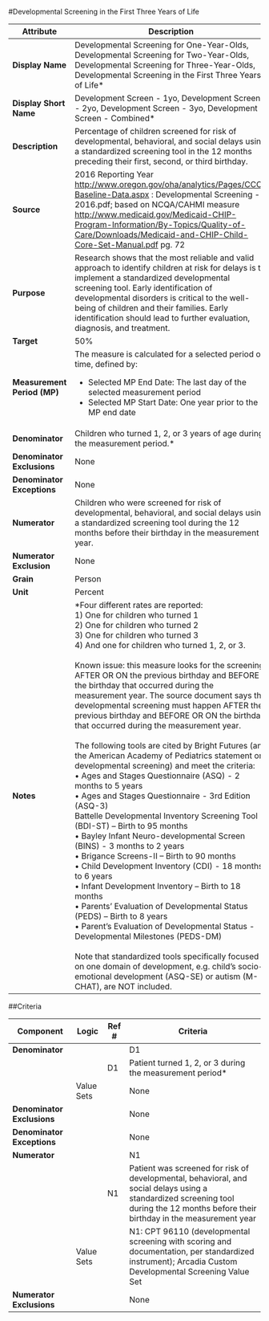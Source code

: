 #Developmental Screening in the First Three Years of Life

|Attribute|Description|
|---------|-----------|
|**Display Name**|Developmental Screening for One-Year-Olds, Developmental Screening for Two-Year-Olds, Developmental Screening for Three-Year-Olds, Developmental Screening in the First Three Years of Life*|
|**Display Short Name**|Development Screen - 1yo, Development Screen - 2yo, Development Screen - 3yo, Development Screen - Combined*|
|**Description**|Percentage of children screened for risk of developmental, behavioral, and social delays using a standardized screening tool in the 12 months preceding their first, second, or third birthday.|
|**Source**|2016 Reporting Year http://www.oregon.gov/oha/analytics/Pages/CCO-Baseline-Data.aspx : Developmental Screening - 2016.pdf; based on NCQA/CAHMI measure http://www.medicaid.gov/Medicaid-CHIP-Program-Information/By-Topics/Quality-of-Care/Downloads/Medicaid-and-CHIP-Child-Core-Set-Manual.pdf pg. 72|
|**Purpose**| Research shows that the most reliable and valid approach to identify children at risk for delays is to implement a standardized developmental screening tool. Early identification of developmental disorders is critical to the well-being of children and their families. Early identification should lead to further evaluation, diagnosis, and treatment. |
|**Target**|50%|
|**Measurement Period (MP)**| The measure is calculated for a selected period of time, defined by:<ul><li>Selected MP End Date: The last day of the selected measurement period</li><li> Selected MP Start Date: One year prior to the MP end date </li></ul>
|**Denominator**|Children who turned 1, 2, or 3 years of age during the measurement period.*|
|**Denominator Exclusions**|None|
|**Denominator Exceptions**|None|
|**Numerator**|Children who were screened for risk of developmental, behavioral, and social delays using a standardized screening tool during the 12 months before their birthday in the measurement year.|
|**Numerator Exclusion**|None|
|**Grain**|Person|
|**Unit**|Percent|
|**Notes**|*Four different rates are reported:<br>1) One for children who turned 1<br>2) One for children who turned 2<br>3) One for children who turned 3<br>4) And one for children who turned 1, 2, or 3.<br><br>Known issue: this measure looks for the screening AFTER OR ON the previous birthday and BEFORE the birthday that occurred during the measurement year. The source document says the developmental screening must happen AFTER the previous birthday and BEFORE OR ON the birthday that occurred during the measurement year.<br><br>The following tools are cited by Bright Futures (and the American Academy of Pediatrics statement on developmental screening) and meet the criteria:<br>• Ages and Stages Questionnaire (ASQ) - 2 months to 5 years<br>• Ages and Stages Questionnaire - 3rd Edition (ASQ-3)<br>Battelle Developmental Inventory Screening Tool (BDI-ST) – Birth to 95 months<br>• Bayley Infant Neuro-developmental Screen (BINS) - 3 months to 2 years<br>• Brigance Screens-II – Birth to 90 months<br>• Child Development Inventory (CDI) - 18 months to 6 years<br>• Infant Development Inventory – Birth to 18 months<br>• Parents’ Evaluation of Developmental Status (PEDS) – Birth to 8 years<br>• Parent’s Evaluation of Developmental Status - Developmental Milestones (PEDS-DM)<br><br>Note that standardized tools specifically focused on one domain of development, e.g. child’s socio-emotional development (ASQ-SE) or autism (M-CHAT), are NOT included. |


##Criteria

|Component|Logic|Ref #|Criteria|
|---------|-----|-------|--------|
|**Denominator**| | | D1 |
| | | D1 | Patient turned 1, 2, or 3 during the measurement period* |
| | Value Sets | | None |
|**Denominator Exclusions**| | | None |
|**Denominator Exceptions**| | | None |
|**Numerator**| | | N1 |
| | | N1 | Patient was screened for risk of developmental, behavioral, and social delays using a standardized screening tool during the 12 months before their birthday in the measurement year |
| | Value Sets | | N1: CPT 96110 (developmental screening with scoring and documentation, per standardized instrument); Arcadia Custom Developmental Screening Value Set |
|**Numerator Exclusions**| | | None |
